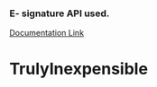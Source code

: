 ### E- signature API used.

[Documentation Link](https://api.rightsignature.com/documentation/getting_started)
# TrulyInexpensible

